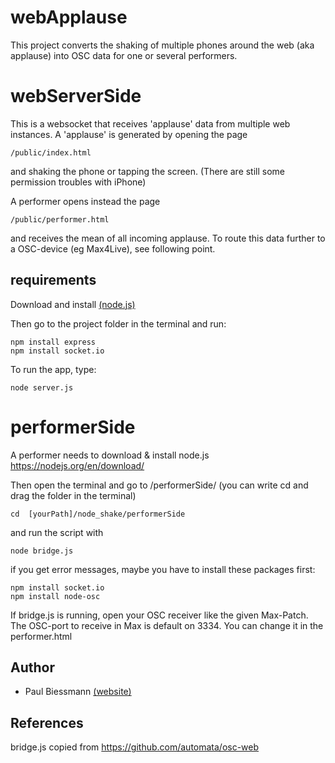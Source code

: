 # webApplause
This project converts the shaking of multiple phones around the web (aka applause) into OSC data for one or several performers. 

# webServerSide
This is a websocket that receives 'applause' data from multiple web instances. 
A 'applause' is generated by opening the page

	/public/index.html
	
 and shaking the phone or tapping the screen.
(There are still some permission troubles with iPhone)

A performer opens instead the page 

	/public/performer.html 
	
and receives the mean of all incoming applause. 
To route this data further to a OSC-device (eg Max4Live), see following point. 

## requirements
Download and install [(node.js)](https://nodejs.org/en/download/)
	
Then go to the project folder in the terminal and run:

	npm install express 
	npm install socket.io 
	
To run the app, type:
	
	node server.js

# performerSide
A performer needs to download & install node.js 
https://nodejs.org/en/download/

Then open the terminal and go to /performerSide/ 
(you can write cd and drag the folder in the terminal)

    cd  [yourPath]/node_shake/performerSide


and run the script with

    node bridge.js


if you get error messages, maybe you have to install these packages first: 

    npm install socket.io
    npm install node-osc


If bridge.js is running, open your OSC receiver like the given Max-Patch. 
The OSC-port to receive in Max is default on 3334. You can change it in the performer.html

## Author

* Paul Biessmann  [(website)](http://paul.biessmann.de)

## References
bridge.js copied from https://github.com/automata/osc-web

